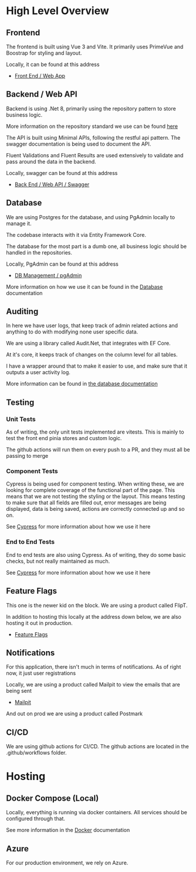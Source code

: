 # High Level Overview

## Frontend
The frontend is built using Vue 3 and Vite.  It primarily uses PrimeVue and Boostrap for styling and layout.

Locally, it can be found at this address
* [Front End / Web App](https://localhost/)

## Backend / Web API
Backend is using .Net 8, primarily using the repository pattern to store business logic.  

More information on the repository standard we use can be found [here](/repositoryStandards.md)

The API is built using Minimal APIs, following the restful api pattern.  The swagger documentation is being used to document the API.

Fluent Validations and Fluent Results are used extensively to validate and pass around the data in the backend.

Locally, swagger can be found at this address
* [Back End / Web API / Swagger](https://localhost:5001/swagger/index.html)

## Database
We are using Postgres for the database, and using PgAdmin locally to manage it.

The codebase interacts with it via Entity Framework Core.

The database for the most part is a dumb one, all business logic should be handled in the repositories.

Locally, PgAdmin can be found at this address
* [DB Management / pgAdmin](http://localhost:8888/login?next=%2Fbrowser%2F)

More information on how we use it can be found in the [Database](database.md) documentation

## Auditing
In here we have user logs, that keep track of admin related actions and anything to do with modifying none user specific 
data.

We are using a library called Audit.Net, that integrates with EF Core.

At it's core, it keeps track of changes on the column level for all tables.

I have a wrapper around that to make it easier to use, and make sure that it outputs a user activity log.

More information can be found in [the database documentation](/api/ExpressedRealms.DB/readme.md)

## Testing

### Unit Tests
As of writing, the only unit tests implemented are vitests.
This is mainly to test the front end pinia stores and custom logic.

The github actions will run them on every push to a PR, and they must all be passing to merge

### Component Tests
Cypress is being used for component testing.  When writing these, we are looking for complete coverage of the functional
part of the page.  This means that we are not testing the styling or the layout.  This means testing to make sure that
all fields are filled out, error messages are being displayed, data is being saved, actions are correctly connected up
and so on.

See [Cypress](cypress.md) for more information about how we use it here

### End to End Tests
End to end tests are also using Cypress.  As of writing, they do some basic checks, but not really maintained as much.

See [Cypress](cypress.md) for more information about how we use it here

## Feature Flags
This one is the newer kid on the block.  We are using a product called FlipT.

In addition to hosting this locally at the address down below, we are also hosting it out in production.

* [Feature Flags](http://localhost:8050)

## Notifications
For this application, there isn't much in terms of notifications.  As of right now, it just user registrations

Locally, we are using a product called Mailpit to view the emails that are being sent
* [Mailpit](http://localhost:8050)

And out on prod we are using a product called Postmark

## CI/CD
We are using github actions for CI/CD.  The github actions are located in the .github/workflows folder.

# Hosting

## Docker Compose (Local)
Locally, everything is running via docker containers.  All services should be configured through that.

See more information in the [Docker](docker.md) documentation

## Azure
For our production environment, we rely on Azure.